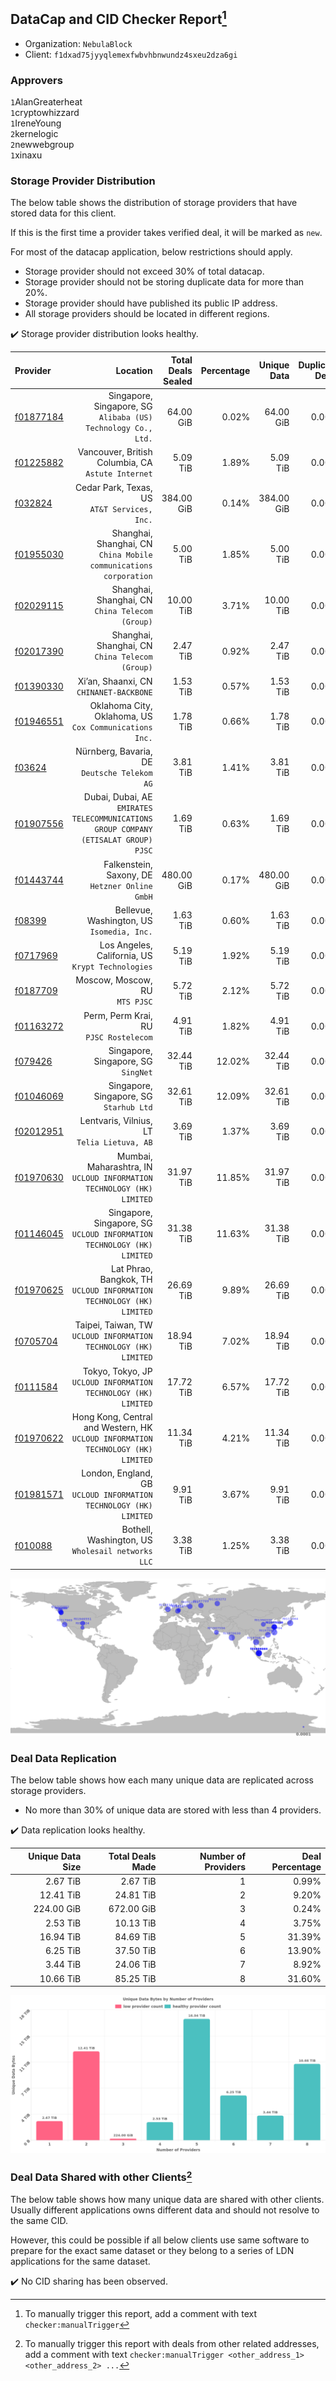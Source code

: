 ## DataCap and CID Checker Report[^1]
 - Organization: `NebulaBlock`
 - Client: `f1dxad75jyyqlemexfwbvhbnwundz4sxeu2dza6gi`
### Approvers
`1`AlanGreaterheat<br/>`1`cryptowhizzard<br/>`1`IreneYoung<br/>`2`kernelogic<br/>`2`newwebgroup<br/>`1`xinaxu


### Storage Provider Distribution
The below table shows the distribution of storage providers that have stored data for this client.

If this is the first time a provider takes verified deal, it will be marked as `new`.

For most of the datacap application, below restrictions should apply.
 - Storage provider should not exceed 30% of total datacap.
 - Storage provider should not be storing duplicate data for more than 20%.
 - Storage provider should have published its public IP address.
 - All storage providers should be located in different regions.

✔️ Storage provider distribution looks healthy.

| Provider                                              |                                                                               Location | Total Deals Sealed | Percentage | Unique Data | Duplicate Deals |
| :---------------------------------------------------- | -------------------------------------------------------------------------------------: | -----------------: | ---------: | ----------: | --------------: |
| [f01877184](https://filfox.info/en/address/f01877184) |                       Singapore, Singapore, SG<br/>`Alibaba (US) Technology Co., Ltd.` |          64.00 GiB |      0.02% |   64.00 GiB |           0.00% |
| [f01225882](https://filfox.info/en/address/f01225882) |                                  Vancouver, British Columbia, CA<br/>`Astute Internet` |           5.09 TiB |      1.89% |    5.09 TiB |           0.00% |
| [f032824](https://filfox.info/en/address/f032824)     |                                        Cedar Park, Texas, US<br/>`AT&T Services, Inc.` |         384.00 GiB |      0.14% |  384.00 GiB |           0.00% |
| [f01955030](https://filfox.info/en/address/f01955030) |                   Shanghai, Shanghai, CN<br/>`China Mobile communications corporation` |           5.00 TiB |      1.85% |    5.00 TiB |           0.00% |
| [f02029115](https://filfox.info/en/address/f02029115) |                                     Shanghai, Shanghai, CN<br/>`China Telecom (Group)` |          10.00 TiB |      3.71% |   10.00 TiB |           0.00% |
| [f02017390](https://filfox.info/en/address/f02017390) |                                     Shanghai, Shanghai, CN<br/>`China Telecom (Group)` |           2.47 TiB |      0.92% |    2.47 TiB |           0.00% |
| [f01390330](https://filfox.info/en/address/f01390330) |                                             Xi’an, Shaanxi, CN<br/>`CHINANET-BACKBONE` |           1.53 TiB |      0.57% |    1.53 TiB |           0.00% |
| [f01946551](https://filfox.info/en/address/f01946551) |                              Oklahoma City, Oklahoma, US<br/>`Cox Communications Inc.` |           1.78 TiB |      0.66% |    1.78 TiB |           0.00% |
| [f03624](https://filfox.info/en/address/f03624)       |                                        Nürnberg, Bavaria, DE<br/>`Deutsche Telekom AG` |           3.81 TiB |      1.41% |    3.81 TiB |           0.00% |
| [f01907556](https://filfox.info/en/address/f01907556) | Dubai, Dubai, AE<br/>`EMIRATES TELECOMMUNICATIONS GROUP COMPANY (ETISALAT GROUP) PJSC` |           1.69 TiB |      0.63% |    1.69 TiB |           0.00% |
| [f01443744](https://filfox.info/en/address/f01443744) |                                      Falkenstein, Saxony, DE<br/>`Hetzner Online GmbH` |         480.00 GiB |      0.17% |  480.00 GiB |           0.00% |
| [f08399](https://filfox.info/en/address/f08399)       |                                          Bellevue, Washington, US<br/>`Isomedia, Inc.` |           1.63 TiB |      0.60% |    1.63 TiB |           0.00% |
| [f0717969](https://filfox.info/en/address/f0717969)   |                                   Los Angeles, California, US<br/>`Krypt Technologies` |           5.19 TiB |      1.92% |    5.19 TiB |           0.00% |
| [f0187709](https://filfox.info/en/address/f0187709)   |                                                      Moscow, Moscow, RU<br/>`MTS PJSC` |           5.72 TiB |      2.12% |    5.72 TiB |           0.00% |
| [f01163272](https://filfox.info/en/address/f01163272) |                                              Perm, Perm Krai, RU<br/>`PJSC Rostelecom` |           4.91 TiB |      1.82% |    4.91 TiB |           0.00% |
| [f079426](https://filfox.info/en/address/f079426)     |                                                 Singapore, Singapore, SG<br/>`SingNet` |          32.44 TiB |     12.02% |   32.44 TiB |           0.00% |
| [f01046069](https://filfox.info/en/address/f01046069) |                                             Singapore, Singapore, SG<br/>`Starhub Ltd` |          32.61 TiB |     12.09% |   32.61 TiB |           0.00% |
| [f02012951](https://filfox.info/en/address/f02012951) |                                         Lentvaris, Vilnius, LT<br/>`Telia Lietuva, AB` |           3.69 TiB |      1.37% |    3.69 TiB |           0.00% |
| [f01970630](https://filfox.info/en/address/f01970630) |               Mumbai, Maharashtra, IN<br/>`UCLOUD INFORMATION TECHNOLOGY (HK) LIMITED` |          31.97 TiB |     11.85% |   31.97 TiB |           0.00% |
| [f01146045](https://filfox.info/en/address/f01146045) |              Singapore, Singapore, SG<br/>`UCLOUD INFORMATION TECHNOLOGY (HK) LIMITED` |          31.38 TiB |     11.63% |   31.38 TiB |           0.00% |
| [f01970625](https://filfox.info/en/address/f01970625) |                Lat Phrao, Bangkok, TH<br/>`UCLOUD INFORMATION TECHNOLOGY (HK) LIMITED` |          26.69 TiB |      9.89% |   26.69 TiB |           0.00% |
| [f0705704](https://filfox.info/en/address/f0705704)   |                    Taipei, Taiwan, TW<br/>`UCLOUD INFORMATION TECHNOLOGY (HK) LIMITED` |          18.94 TiB |      7.02% |   18.94 TiB |           0.00% |
| [f0111584](https://filfox.info/en/address/f0111584)   |                      Tokyo, Tokyo, JP<br/>`UCLOUD INFORMATION TECHNOLOGY (HK) LIMITED` |          17.72 TiB |      6.57% |   17.72 TiB |           0.00% |
| [f01970622](https://filfox.info/en/address/f01970622) |    Hong Kong, Central and Western, HK<br/>`UCLOUD INFORMATION TECHNOLOGY (HK) LIMITED` |          11.34 TiB |      4.21% |   11.34 TiB |           0.00% |
| [f01981571](https://filfox.info/en/address/f01981571) |                   London, England, GB<br/>`UCLOUD INFORMATION TECHNOLOGY (HK) LIMITED` |           9.91 TiB |      3.67% |    9.91 TiB |           0.00% |
| [f010088](https://filfox.info/en/address/f010088)     |                                   Bothell, Washington, US<br/>`Wholesail networks LLC` |           3.38 TiB |      1.25% |    3.38 TiB |           0.00% |

<img src="https://raw.githubusercontent.com/data-preservation-programs/filplus-checker-assets/main/filecoin-project/filecoin-plus-large-datasets/issues/1529/1698889898014.png"/>

### Deal Data Replication
The below table shows how each many unique data are replicated across storage providers.

- No more than 30% of unique data are stored with less than 4 providers.

✔️ Data replication looks healthy.

| Unique Data Size | Total Deals Made | Number of Providers | Deal Percentage |
| ---------------: | ---------------: | ------------------: | --------------: |
|         2.67 TiB |         2.67 TiB |                   1 |           0.99% |
|        12.41 TiB |        24.81 TiB |                   2 |           9.20% |
|       224.00 GiB |       672.00 GiB |                   3 |           0.24% |
|         2.53 TiB |        10.13 TiB |                   4 |           3.75% |
|        16.94 TiB |        84.69 TiB |                   5 |          31.39% |
|         6.25 TiB |        37.50 TiB |                   6 |          13.90% |
|         3.44 TiB |        24.06 TiB |                   7 |           8.92% |
|        10.66 TiB |        85.25 TiB |                   8 |          31.60% |

<img src="https://raw.githubusercontent.com/data-preservation-programs/filplus-checker-assets/main/filecoin-project/filecoin-plus-large-datasets/issues/1529/1698889898738.png"/>

### Deal Data Shared with other Clients[^3]
The below table shows how many unique data are shared with other clients.
Usually different applications owns different data and should not resolve to the same CID.

However, this could be possible if all below clients use same software to prepare for the exact same dataset or they belong to a series of LDN applications for the same dataset.

✔️ No CID sharing has been observed.

[^1]: To manually trigger this report, add a comment with text `checker:manualTrigger`

[^2]: Deals from those addresses are combined into this report as they are specified with `checker:manualTrigger`

[^3]: To manually trigger this report with deals from other related addresses, add a comment with text `checker:manualTrigger <other_address_1> <other_address_2> ...`
